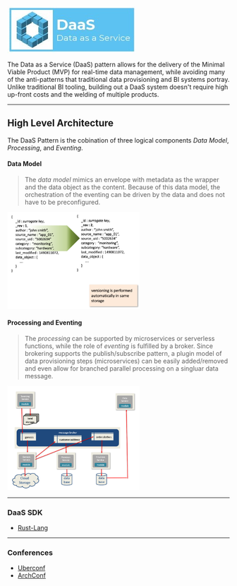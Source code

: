![DaaS](./img/cover-small.jpg?raw=true)

The Data as a Service (DaaS) pattern allows for the delivery of the Minimal Viable Product (MVP) for real-time data management, while avoiding many of the anti-patterns that traditional data provisioning and BI systems portray. Unlike traditional BI tooling, building out a DaaS system doesn't require high up-front costs and the welding of multiple products.

---

## High Level Architecture
The DaaS Pattern is the cobination of three logical components _Data Model_, _Processing_, and _Eventing_.

#### Data Model
> The _data model_ mimics an envelope with metadata as the wrapper and the data object as the content. Because of this data model, the orchestration of the eventing can be driven by the data and does not have to be preconfigured.

<img src="./img/arch-data-model.png" alt="Metadata Wrapper Data Model" width="300"/>

#### Processing and Eventing
> The _processing_ can be supported by microservices or serverless functions, while the role of _eventing_ is fulfilled by a broker. Since brokering supports the publish/subscribe pattern, a plugin model of data provisioning steps (microservices) can be easily added/removed and even allow for branched parallel processing on a singluar data message.  

<img src="./img/arch-brokering.png" alt="Brokering wiht Microservices" width="300"/>

---

### DaaS SDK
+ [Rust-Lang](https://crates.io/crates/daas)

---

### Conferences
+ [Uberconf](https://uberconf.com)
+ [ArchConf](https://archconf.com/)
